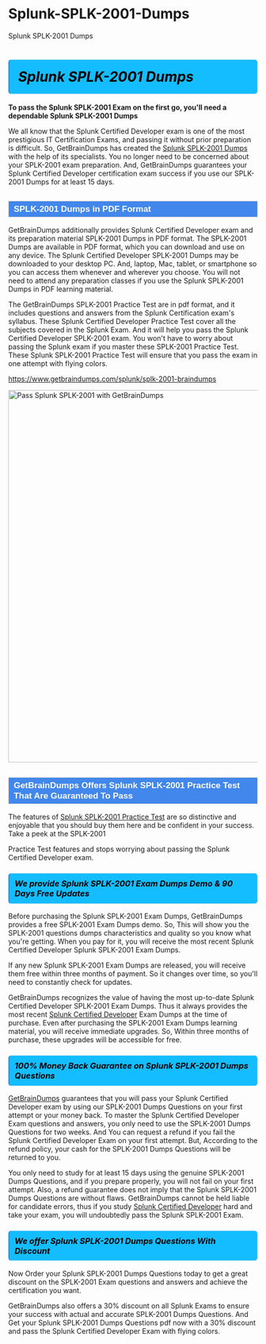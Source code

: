 # Splunk-SPLK-2001-Dumps
Splunk SPLK-2001 Dumps
<h1><strong><span style="display: block; color: #000000; background: #14BDFF; border: 0.5px solid #AED6F1; border-left: 3px solid #3498DB; padding: .6em; border-radius: 6px;">                     <em>Splunk SPLK-2001 <span class="exam_variation">Dumps</span> </em>                </span></strong>            </h1>                        <p><strong>To pass the Splunk SPLK-2001 Exam on the first go, you'll need a dependable Splunk SPLK-2001 <span class="exam_variation">Dumps</span></strong></p>                        <p>We all know that the Splunk Certified Developer exam is one of the most prestigious IT Certification Exams,             and passing it without prior preparation is difficult. So, GetBrainDumps has created the <a href="https://www.getbraindumps.com/splunk/splk-2001-braindumps">Splunk SPLK-2001 <span class="exam_variation">Dumps</span></a> with the help of its specialists.             You no longer need to be concerned about your SPLK-2001 exam preparation. And, GetBrainDumps guarantees your Splunk Certified Developer certification             exam success if you use our SPLK-2001 <span class="exam_variation">Dumps</span> for at least 15 days.</p>                        <h2 style="background: #4287ec; border: 1px solid #cccccc; padding: 5px 10px;">                <span style="color: #ffffff;">                    <span style="font-size: 11pt;">                        <span style="line-height: normal;">                            <span style="font-family: Calibri,sans-serif;">                                <strong>                                    <span style="font-size: 13.0pt;">SPLK-2001 <span class="exam_variation">Dumps</span> in PDF Format</span>                                </strong>                            </span>                        </span>                    </span>                </span>            </h2>                        <p>GetBrainDumps additionally provides Splunk Certified Developer exam and its preparation material SPLK-2001 <span class="exam_variation">Dumps</span> in PDF format.             The SPLK-2001 <span class="exam_variation">Dumps</span> are available in PDF format, which you can download and use on any device. The Splunk Certified Developer SPLK-2001 <span class="exam_variation">Dumps</span> may be downloaded             to your desktop PC. And, laptop, Mac, tablet, or smartphone so you can access them whenever and wherever you choose. You will not need to attend any preparation classes if you use             the Splunk SPLK-2001 <span class="exam_variation">Dumps</span> in PDF learning material. </p>                        <p>The GetBrainDumps SPLK-2001 <span class="exam_variation2">Practice Test</span> are in pdf format, and  it includes questions and answers from the Splunk Certification exam's syllabus. These             Splunk Certified Developer <span class="exam_variation2">Practice Test</span> cover all the subjects covered in the Splunk Exam. And it will help you pass the             Splunk Certified Developer SPLK-2001 exam. You won't have to worry about passing the Splunk exam if you master these SPLK-2001 <span class="exam_variation2">Practice Test</span>.             These Splunk SPLK-2001 <span class="exam_variation2">Practice Test</span> will ensure that you pass the exam in one attempt with flying colors.</p>                        <p><a href="https://www.getbraindumps.com/splunk/splk-2001-braindumps">https://www.getbraindumps.com/splunk/splk-2001-braindumps</a></p>                        <p><a href="https://www.getbraindumps.com/"><img src="https://www.getbraindumps.com/images/get-updated-exam-questions-with-discount-getbraindumps.jpg" class="postImage" alt="Pass Splunk SPLK-2001 with GetBrainDumps" width="750"></a></p>                            <h2 style="background: #4287ec; border: 1px solid #cccccc; padding: 5px 10px;">                <span style="color: #ffffff;">                    <span style="font-size: 11pt;">                        <span style="line-height: normal;">                            <span style="font-family: Calibri,sans-serif;">                                <strong>                                    <span style="font-size: 13.0pt;">GetBrainDumps Offers Splunk SPLK-2001 <span class="exam_variation2">Practice Test</span> That Are Guaranteed To Pass</span>                                </strong>                            </span>                        </span>                    </span>                </span>            </h2>                        <p>The features of <a href="https://www.getbraindumps.com/splunk-braindumps.html">Splunk SPLK-2001 <span class="exam_variation2">Practice Test</span></a> are so distinctive and enjoyable that you should buy them here and be confident in your success. Take a peek at the SPLK-2001</p>            <p> <span class="exam_variation2">Practice Test</span> features and stops worrying about passing the Splunk Certified Developer exam.</p>                        <h3>                <strong>                    <span style="display: block; color: #000000; background: #14BDFF; border: 0.5px solid #AED6F1; border-left: 3px solid #3498DB; padding: .6em; border-radius: 6px;">                        <em>We provide Splunk SPLK-2001 <span class="exam_variation3">Exam Dumps</span> Demo &amp; 90 Days Free Updates</em>                    </span>                </strong>            </h3>                        <p>Before purchasing the Splunk SPLK-2001 <span class="exam_variation3">Exam Dumps</span>, GetBrainDumps provides a free SPLK-2001 <span class="exam_variation3">Exam Dumps</span> demo. So, This will show you the SPLK-2001 questions dumps             characteristics and quality so you know what you're getting. When you pay for it, you will receive the most recent             Splunk Certified Developer Splunk SPLK-2001 <span class="exam_variation3">Exam Dumps</span>.</p>                        <p>If any new Splunk SPLK-2001 <span class="exam_variation3">Exam Dumps</span> are released, you will receive them free within three months of payment.             So it changes over time, so you'll need to constantly check for updates.</p>                        <p>GetBrainDumps recognizes the value of having the most up-to-date Splunk Certified Developer SPLK-2001 <span class="exam_variation3">Exam Dumps</span>. Thus it always provides the most recent             <a href="https://www.getbraindumps.com/splunk/splunk-certified-developer-braindumps.html">Splunk Certified Developer</a> <span class="exam_variation3">Exam Dumps</span> at the time of purchase. Even after purchasing the SPLK-2001 <span class="exam_variation3">Exam Dumps</span> learning material, you will receive immediate upgrades.             So, Within three months of purchase, these upgrades will be accessible for free.</p>                        <h3>                <strong>                    <span style="display: block; color: #000000; background: #14BDFF; border: 0.5px solid #AED6F1; border-left: 3px solid #3498DB; padding: .6em; border-radius: 6px;">                        <em>100% Money Back Guarantee on Splunk SPLK-2001 <span class="exam_variation4">Dumps Questions</span></em>                    </span>                </strong>            </h3>                        <p><a href="https://www.getbraindumps.com/">GetBrainDumps</a> guarantees that you will pass your Splunk Certified Developer exam by using our SPLK-2001 <span class="exam_variation4">Dumps Questions</span> on your first attempt or your money back.             To master the Splunk Certified Developer Exam questions and answers, you only need to use the SPLK-2001 <span class="exam_variation4">Dumps Questions</span> for             two weeks. And You can request a refund if you fail the Splunk Certified Developer Exam on your first attempt. But, According to the refund policy, your cash             for the SPLK-2001 <span class="exam_variation4">Dumps Questions</span> will be returned to you.</p>                        <p>You only need to study for at least 15 days using the genuine SPLK-2001 <span class="exam_variation4">Dumps Questions</span>, and if you prepare properly, you will not fail on your first attempt.             Also, a refund guarantee does not imply that the Splunk SPLK-2001 <span class="exam_variation4">Dumps Questions</span> are without flaws. GetBrainDumps cannot be held liable for candidate errors,             thus if you study <a href="https://www.getbraindumps.com/splunk/splk-2001-braindumps">Splunk Certified Developer</a> hard and take your exam, you will undoubtedly pass the Splunk SPLK-2001 Exam. </p>                        <h3>                <strong>                    <span style="display: block; color: #000000; background: #14BDFF; border: 0.5px solid #AED6F1; border-left: 3px solid #3498DB; padding: .6em; border-radius: 6px;">                        <em>We offer Splunk SPLK-2001 <span class="exam_variation4">Dumps Questions</span> With Discount</em>                    </span>                </strong>            </h3>                        <p>Now Order your Splunk SPLK-2001 <span class="exam_variation4">Dumps Questions</span> today to get a great discount on the SPLK-2001 Exam questions and answers and achieve the certification you want.</p>                        <p>GetBrainDumps also offers a 30% discount on all Splunk Exams to ensure your success with actual and accurate SPLK-2001 <span class="exam_variation4">Dumps Questions</span>. And Get your Splunk SPLK-2001 <span class="exam_variation4">Dumps Questions</span>             pdf now with a 30% discount and pass the Splunk Certified Developer Exam with flying colors.</p>                    
